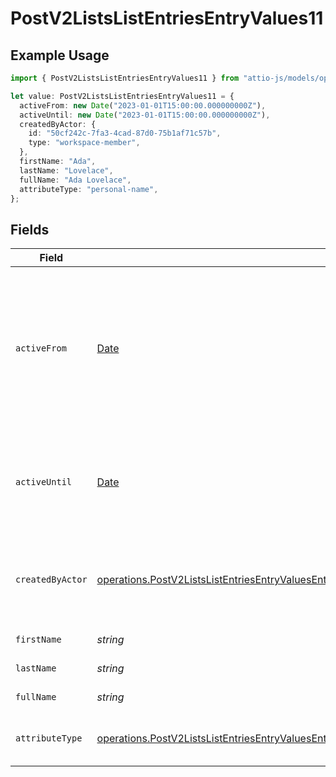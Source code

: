 # PostV2ListsListEntriesEntryValues11

## Example Usage

```typescript
import { PostV2ListsListEntriesEntryValues11 } from "attio-js/models/operations";

let value: PostV2ListsListEntriesEntryValues11 = {
  activeFrom: new Date("2023-01-01T15:00:00.000000000Z"),
  activeUntil: new Date("2023-01-01T15:00:00.000000000Z"),
  createdByActor: {
    id: "50cf242c-7fa3-4cad-87d0-75b1af71c57b",
    type: "workspace-member",
  },
  firstName: "Ada",
  lastName: "Lovelace",
  fullName: "Ada Lovelace",
  attributeType: "personal-name",
};
```

## Fields

| Field                                                                                                                                                                                                                                          | Type                                                                                                                                                                                                                                           | Required                                                                                                                                                                                                                                       | Description                                                                                                                                                                                                                                    | Example                                                                                                                                                                                                                                        |
| ---------------------------------------------------------------------------------------------------------------------------------------------------------------------------------------------------------------------------------------------- | ---------------------------------------------------------------------------------------------------------------------------------------------------------------------------------------------------------------------------------------------- | ---------------------------------------------------------------------------------------------------------------------------------------------------------------------------------------------------------------------------------------------- | ---------------------------------------------------------------------------------------------------------------------------------------------------------------------------------------------------------------------------------------------- | ---------------------------------------------------------------------------------------------------------------------------------------------------------------------------------------------------------------------------------------------- |
| `activeFrom`                                                                                                                                                                                                                                   | [Date](https://developer.mozilla.org/en-US/docs/Web/JavaScript/Reference/Global_Objects/Date)                                                                                                                                                  | :heavy_check_mark:                                                                                                                                                                                                                             | The point in time at which this value was made "active". `active_from` can be considered roughly analogous to `created_at`.                                                                                                                    | 2023-01-01T15:00:00.000000000Z                                                                                                                                                                                                                 |
| `activeUntil`                                                                                                                                                                                                                                  | [Date](https://developer.mozilla.org/en-US/docs/Web/JavaScript/Reference/Global_Objects/Date)                                                                                                                                                  | :heavy_check_mark:                                                                                                                                                                                                                             | The point in time at which this value was deactivated. If `null`, the value is active.                                                                                                                                                         | 2023-01-01T15:00:00.000000000Z                                                                                                                                                                                                                 |
| `createdByActor`                                                                                                                                                                                                                               | [operations.PostV2ListsListEntriesEntryValuesEntriesResponse200ApplicationJSONResponseBodyData11CreatedByActor](../../models/operations/postv2listslistentriesentryvaluesentriesresponse200applicationjsonresponsebodydata11createdbyactor.md) | :heavy_check_mark:                                                                                                                                                                                                                             | The actor that created this value.                                                                                                                                                                                                             | {<br/>"type": "workspace-member",<br/>"id": "50cf242c-7fa3-4cad-87d0-75b1af71c57b"<br/>}                                                                                                                                                       |
| `firstName`                                                                                                                                                                                                                                    | *string*                                                                                                                                                                                                                                       | :heavy_check_mark:                                                                                                                                                                                                                             | The first name.                                                                                                                                                                                                                                | Ada                                                                                                                                                                                                                                            |
| `lastName`                                                                                                                                                                                                                                     | *string*                                                                                                                                                                                                                                       | :heavy_check_mark:                                                                                                                                                                                                                             | The last name.                                                                                                                                                                                                                                 | Lovelace                                                                                                                                                                                                                                       |
| `fullName`                                                                                                                                                                                                                                     | *string*                                                                                                                                                                                                                                       | :heavy_check_mark:                                                                                                                                                                                                                             | The full name.                                                                                                                                                                                                                                 | Ada Lovelace                                                                                                                                                                                                                                   |
| `attributeType`                                                                                                                                                                                                                                | [operations.PostV2ListsListEntriesEntryValuesEntriesResponse200ApplicationJSONResponseBodyData11AttributeType](../../models/operations/postv2listslistentriesentryvaluesentriesresponse200applicationjsonresponsebodydata11attributetype.md)   | :heavy_check_mark:                                                                                                                                                                                                                             | The attribute type of the value.                                                                                                                                                                                                               | personal-name                                                                                                                                                                                                                                  |
